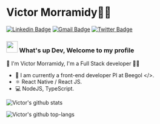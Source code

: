 
# Victor Morramidy👨‍🚀

[![Linkedin Badge](https://img.shields.io/badge/-Victor%20Morramidy-0038FF?style=flat-square&labelColor=0038FF&logo=Linkedin&logoColor=white&link=https://www.linkedin.com/in/victor-morramidy-0992371a2)](https://www.linkedin.com/in/victor-morramidy-0992371a2) 
[![Gmail Badge](https://img.shields.io/badge/-vicoe.sales.f@gmail.com-D20F00?style=flat-square&logo=Gmail&logoColor=white&link=vicoe.sales.f@gmail.com)](mailto:vicoe.sales.f@gmail.com)
[![Twitter Badge](https://img.shields.io/badge/-@DaMorramedy-1A91DA?style=flat-square&labelColor=1A91DA&logo=twitter&logoColor=white&link=https://twitter.com/dieegosf)](https://twitter.com/DaMorramedy)
### <img src="https://media.giphy.com/media/hvRJCLFzcasrR4ia7z/giphy.gif" width="30px"> What's up Dev, Welcome to my profile
🚀 I'm Victor Morramidy, I'm a Full Stack developer 👨‍💻

- :rocket: I am currently a front-end developer Pl at Beegol </>.
- :atom_symbol: React Native / React JS.
-  :computer: NodeJS, TypeScript.
 

![Victor's github stats](https://github-readme-stats.vercel.app/api?username=Victor5g&show_icons=true&theme=dracula)

![Victor's github top-langs](https://github-readme-stats.vercel.app/api/top-langs/?username=Victor5g&layout=compact&theme=dracula&hide=java,objective-c)
